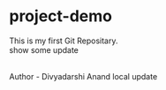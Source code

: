 # project-demo
This is my first Git Repositary.
<br>
show some update

<br>
Author - Divyadarshi Anand 
local update